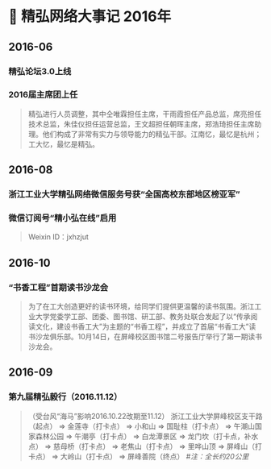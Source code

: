 # :pushpin: 精弘网络大事记 2016年

## 2016-06

### 精弘论坛3.0上线

### 2016届主席团上任

> 精弘进行人员调整，其中仝唯霖担任主席，干雨霞担任产品总监，席亮担任技术总监，朱佳仪担任运营总监，王文超担任朝晖主席，郑浩琦担任主席助理。他们构成了非常有实力与领导能力的精弘干部。江南忆，最忆是杭州；工大忆，最忆是精弘。

## 2016-08

### 浙江工业大学精弘网络微信服务号获“全国高校东部地区榜亚军”

### 微信订阅号“精小弘在线”启用

> Weixin ID：jxhzjut

## 2016-10

### “书香工程”首期读书沙龙会

> 为了在工大创造更好的读书环境，给同学们提供更温馨的读书氛围。浙江工业大学党委学工部、团委、图书馆、研工部、教务处联合发起了以“传承阅读文化，建设书香工大”为主题的“书香工程”，并成立了首届“书香工大”读书沙龙俱乐部。10月14日，在屏峰校区图书馆二号报告厅举行了第一期读书沙龙会。

## 2016-09

### 第九届精弘毅行（2016.11.12）

> （受台风“海马”影响2016.10.22改期至11.12）
浙江工业大学屏峰校区支干路（起点） => 金莲寺（打卡点） => 小和山 => 国耻柱（打卡点） => 午潮山国家森林公园 => 午潮亭（打卡点） => 白龙潭景区 => 龙门坎（打卡点，补水点） => 慈母桥（打卡点） => 老焦山（打卡点） => 里哗山顶 => 屏峰山（打卡点） => 大岭山（打卡点） => 屏峰善院（终点）
*#注：全长约20公里*
